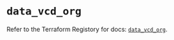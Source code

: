 # `data_vcd_org`

Refer to the Terraform Registory for docs: [`data_vcd_org`](https://registry.terraform.io/providers/vmware/vcd/3.10.0/docs/data-sources/org).
